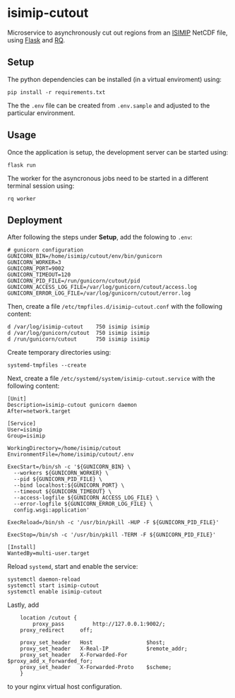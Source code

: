 isimip-cutout
=============

Microservice to asynchronously cut out regions from an [ISIMIP](https://isimip.org) NetCDF file, using [Flask](https://palletsprojects.com/p/flask/) and [RQ](https://python-rq.org/).

Setup
-----

The python dependencies can be installed (in a virtual enviroment) using:

```
pip install -r requirements.txt
```

The the `.env` file can be created from `.env.sample` and adjusted to the particular environment.


Usage
-----

Once the application is setup, the development server can be started using:

```
flask run
```

The worker for the asyncronous jobs need to be started in a different terminal session using:

```
rq worker
```


Deployment
----------

After following the steps under **Setup**, add the folowing to `.env`:

```
# gunicorn configuration
GUNICORN_BIN=/home/isimip/cutout/env/bin/gunicorn
GUNICORN_WORKER=3
GUNICORN_PORT=9002
GUNICORN_TIMEOUT=120
GUNICORN_PID_FILE=/run/gunicorn/cutout/pid
GUNICORN_ACCESS_LOG_FILE=/var/log/gunicorn/cutout/access.log
GUNICORN_ERROR_LOG_FILE=/var/log/gunicorn/cutout/error.log
```

Then, create a file `/etc/tmpfiles.d/isimip-cutout.conf` with the following content:

```
d /var/log/isimip-cutout    750 isimip isimip
d /var/log/gunicorn/cutout  750 isimip isimip
d /run/gunicorn/cutout      750 isimip isimip
```

Create temporary directories using:

```
systemd-tmpfiles --create
```

Next, create a file `/etc/systemd/system/isimip-cutout.service` with the following content:

```
[Unit]
Description=isimip-cutout gunicorn daemon
After=network.target

[Service]
User=isimip
Group=isimip

WorkingDirectory=/home/isimip/cutout
EnvironmentFile=/home/isimip/cutout/.env

ExecStart=/bin/sh -c '${GUNICORN_BIN} \
  --workers ${GUNICORN_WORKER} \
  --pid ${GUNICORN_PID_FILE} \
  --bind localhost:${GUNICORN_PORT} \
  --timeout ${GUNICORN_TIMEOUT} \
  --access-logfile ${GUNICORN_ACCESS_LOG_FILE} \
  --error-logfile ${GUNICORN_ERROR_LOG_FILE} \
  config.wsgi:application'

ExecReload=/bin/sh -c '/usr/bin/pkill -HUP -F ${GUNICORN_PID_FILE}'

ExecStop=/bin/sh -c '/usr/bin/pkill -TERM -F ${GUNICORN_PID_FILE}'

[Install]
WantedBy=multi-user.target
```

Reload `systemd`, start and enable the service:

```
systemctl daemon-reload
systemctl start isimip-cutout
systemctl enable isimip-cutout
```

Lastly, add

```
    location /cutout {
        proxy_pass         http://127.0.0.1:9002/;
    proxy_redirect     off;

    proxy_set_header   Host                 $host;
    proxy_set_header   X-Real-IP            $remote_addr;
    proxy_set_header   X-Forwarded-For      $proxy_add_x_forwarded_for;
    proxy_set_header   X-Forwarded-Proto    $scheme;
    }
```

to your nginx virtual host configuration.
